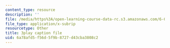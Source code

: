 ```yaml
---
content_type: resource
description: ''
file: /media/https%3A/open-learning-course-data-rc.s3.amazonaws.com/6-004-computation-structures-spring-2017/6a78afd5f56d5f9b8727d43cba3808c2_00KTZ7t_rWw.vtt
file_type: application/x-subrip
resourcetype: Other
title: 3play caption file
uid: 6a78afd5-f56d-5f9b-8727-d43cba3808c2
---
```

